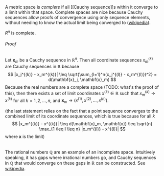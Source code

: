 A metric space is _complete_ if all [[Cauchy sequence]]s within it
converge to a limit within that space.
Complete spaces are nice because Cauchy sequences allow
proofs of convergence using only sequence elements,
without needing to know the actual limit being converged to
([wikipedia](https://en.wikipedia.org/wiki/Cauchy_sequence)).

$R^n$ is complete.
###### Proof
Let $\mathbf{x}_m$ be a Cauchy sequence in $\mathbb{R}^n$.
Then all coordinate sequences $x_m^{(k)}$ are Cauchy sequences in $\mathbb{R}$
because
$$
|x_j^{(k)} - x_m^{(k)}| \leq
\sqrt{\sum_{l=1}^n(x_j^{(l)} - x_m^{(l)})^2}
= d(\mathbf{x}_j, \mathbf{x}_m)
$$
Because the real numbers are a complete space
(TODO: what's the proof of this),
then there exists a set of limit coordinates $x^{(k)} \in \mathbb{R}$ 
such that $x_m^{(k)} \rightarrow x^{(k)}$ for all $k = 1,2,\dots,n$,
and $\mathbf{x}_m \rightarrow (x^{(1)}, x^{(2)}, \dots, x^{(n)})$.

(the last statement relies on the fact that a point sequence
converges to the combined limit of its coordinate sequences,
which is true because for all $k$
$$
|x_m^{(k)} - x^{(k)}|
\leq d(\mathbf{x}_m, \mathbf{x})
\leq \sqrt{n} \max_{1 \leq l \leq n} |x_m^{(l)} - x^{(l)}|
$$
where $\mathbf{x}$ is the limit)

###### 
The rational numbers $\mathbb{Q}$ are an example of an incomplete space.
Intuitively speaking, it has gaps where irrational numbers go,
and Cauchy sequences in $\mathbb{Q}$ that would converge on these gaps in $\mathbb{R}$
can be constructed. See [wikipedia](https://en.wikipedia.org/wiki/Complete_metric_space).